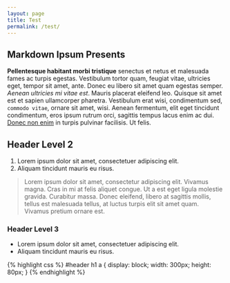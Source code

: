 ```yaml
---
layout: page
title: Test
permalink: /test/
---
```


Markdown Ipsum Presents
-----------------------

**Pellentesque habitant morbi tristique** senectus et netus et malesuada fames ac turpis egestas. Vestibulum tortor quam, feugiat vitae, ultricies eget, tempor sit amet, ante. Donec eu libero sit amet quam egestas semper. _Aenean ultricies mi vitae est_. Mauris placerat eleifend leo. Quisque sit amet est et sapien ullamcorper pharetra. Vestibulum erat wisi, condimentum sed, `commodo vitae`, ornare sit amet, wisi. Aenean fermentum, elit eget tincidunt condimentum, eros ipsum  rutrum orci, sagittis tempus lacus enim ac dui. [Donec non enim](#) in turpis pulvinar facilisis. Ut felis.

Header Level 2
--------------

  1. Lorem ipsum dolor sit amet, consectetuer adipiscing elit.
  2. Aliquam tincidunt mauris eu risus.


> Lorem ipsum dolor sit amet, consectetur adipiscing elit. Vivamus magna. Cras in mi at felis aliquet congue. Ut a est eget ligula molestie gravida. Curabitur  massa. Donec eleifend, libero at sagittis mollis, tellus est malesuada tellus, at luctus turpis elit sit amet quam. Vivamus pretium ornare est.

### Header Level 3

  * Lorem ipsum dolor sit amet, consectetuer adipiscing elit.
  * Aliquam tincidunt mauris eu risus.

{% highlight css %}
#header h1 a {
  display: block;
  width: 300px;
  height: 80px;
}
{% endhighlight %}